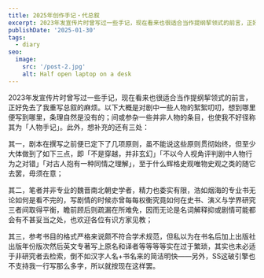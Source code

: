 ```yaml
---
title: 2025年创作手记・代总叙
excerpt: 2023年发宣传片时曾写过一些手记，现在看来也很适合当作提纲挈领式的前言，正好免去了我重写总叙的麻烦。以下大概是对剧中一些人物的絮絮叨叨，想到哪里便写到哪里，条理自然是没有的；间或参杂一些并非人物的条目，也使我不好径称其为「人物手记」。
publishDate: '2025-01-30'
tags:
  - diary
seo:
  image:
    src: '/post-2.jpg'
    alt: Half open laptop on a desk
---
```


2023年发宣传片时曾写过一些手记，现在看来也很适合当作提纲挈领式的前言，正好免去了我重写总叙的麻烦。以下大概是对剧中一些人物的絮絮叨叨，想到哪里便写到哪里，条理自然是没有的；间或参杂一些并非人物的条目，也使我不好径称其为「人物手记」。此外，想补充的还有三处：

其一，剧本在撰写之前便已定下了几项原则，虽不能说这些原则贯彻始终，但至少大体做到了如下三点，即「不是穿越，并非玄幻」「不以今人视角评判剧中人物行为之对错」「对古人抱有一种同情之理解」，至于什么辉格史观唯物史观之类的随它去罢，毋须在意；

其二，笔者并非专业的魏晋南北朝史学者，精力也委实有限，浩如烟海的专业书无论如何是看不完的，写剧情的时候亦曾每每权衡究竟如何在史书、演义与学界研究三者间取得平衡，瞻前顾后则疏漏在所难免，因而无论是名词解释抑或剧情可能都会有不甚妥当之处，也欢迎各位有识方家见教；

其三，参考书目的格式严格来说颇不符合学术规范，但私以为在书名后加上出版社出版年份版次然后英文专著写上原名和译者等等等等实在过于繁琐，其实也未必适于非研究者去检索，倒不如汉字人名+书名来的简洁明快——另外，SS这破引擎也不支持我一行写那么多字，所以就按现在这样罢。
